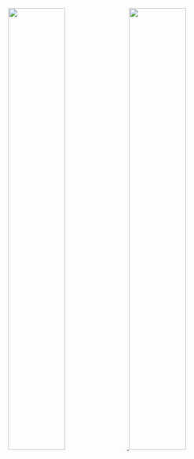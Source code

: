 <a href="https://github.com/whjin/docs">
  <img
    src="https://github-readme-stats.vercel.app/api/top-langs/?username=whjin&layout=compact&theme=radical"
    width="48%" />
</a>
<a href="https://github.com/whjin/docs">
  <img
    src="https://github-readme-stats.vercel.app/api?username=whjin&count_private=true&show_icons=true&theme=radical"
    width="48%" />
</a>